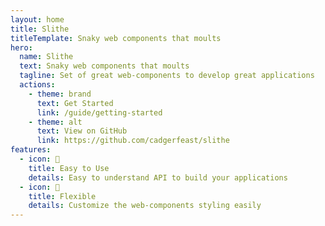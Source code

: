 ```yaml
---
layout: home
title: Slithe
titleTemplate: Snaky web components that moults
hero:
  name: Slithe
  text: Snaky web components that moults
  tagline: Set of great web-components to develop great applications
  actions:
    - theme: brand
      text: Get Started
      link: /guide/getting-started
    - theme: alt
      text: View on GitHub
      link: https://github.com/cadgerfeast/slithe
features:
  - icon: 🍰
    title: Easy to Use
    details: Easy to understand API to build your applications
  - icon: 🐍
    title: Flexible
    details: Customize the web-components styling easily
---
```

